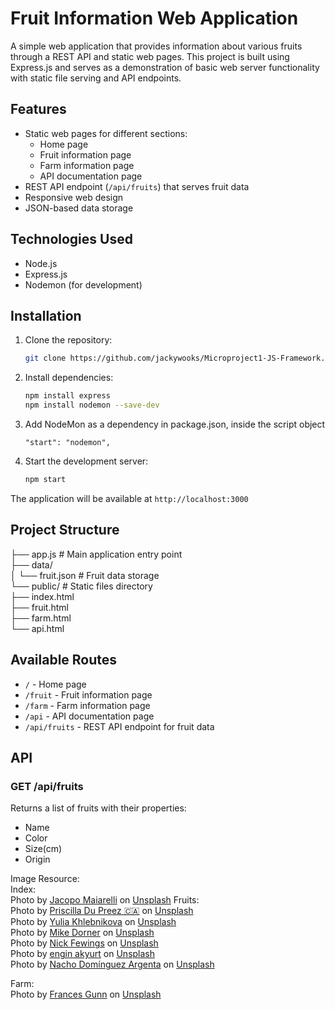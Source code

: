 # Fruit Information Web Application

A simple web application that provides information about various fruits through a REST API and static web pages. This project is built using Express.js and serves as a demonstration of basic web server functionality with static file serving and API endpoints.

## Features

- Static web pages for different sections:
  - Home page
  - Fruit information page
  - Farm information page
  - API documentation page
- REST API endpoint (`/api/fruits`) that serves fruit data
- Responsive web design
- JSON-based data storage

## Technologies Used

- Node.js
- Express.js
- Nodemon (for development)

## Installation

1. Clone the repository:
   ```bash
   git clone https://github.com/jackywooks/Microproject1-JS-Framework.git
   ```

2. Install dependencies:
   ```bash
   npm install express
   npm install nodemon --save-dev
   ```

3. Add NodeMon as a dependency in package.json, inside the script object
    ```
    "start": "nodemon",
    ```

4. Start the development server:
   ```bash
   npm start
   ```

The application will be available at `http://localhost:3000`

## Project Structure
├── app.js # Main application entry point
<br>
├── data/
<br>
│ └── fruit.json # Fruit data storage
<br>
└── public/ # Static files directory
<br>
  ├── index.html
<br>
  ├── fruit.html
<br>
  ├── farm.html
<br>
  └── api.html

## Available Routes
- `/` - Home page
- `/fruit` - Fruit information page
- `/farm` - Farm information page
- `/api` - API documentation page
- `/api/fruits` - REST API endpoint for fruit data

## API
### GET /api/fruits
Returns a list of fruits with their properties:
- Name
- Color
- Size(cm)
- Origin

Image Resource:
<br>
Index:
<br>
Photo by <a href="https://unsplash.com/@ja_ma?utm_content=creditCopyText&utm_medium=referral&utm_source=unsplash">Jacopo Maiarelli</a> on <a href="https://unsplash.com/photos/assorted-fruits-at-the-market--gOUx23DNks?utm_content=creditCopyText&utm_medium=referral&utm_source=unsplash">Unsplash</a>
Fruits:
<br>
Photo by <a href="https://unsplash.com/@priscilladupreez?utm_content=creditCopyText&utm_medium=referral&utm_source=unsplash">Priscilla Du Preez 🇨🇦</a> on <a href="https://unsplash.com/photos/one-red-apple-CoqJGsFVJtM?utm_content=creditCopyText&utm_medium=referral&utm_source=unsplash">Unsplash</a>
<br>
Photo by <a href="https://unsplash.com/@khlebnikovayulia?utm_content=creditCopyText&utm_medium=referral&utm_source=unsplash">Yulia Khlebnikova</a> on <a href="https://unsplash.com/photos/blueberries-in-bowl-and-white-surface-oh5MXKl9OHo?utm_content=creditCopyText&utm_medium=referral&utm_source=unsplash">Unsplash</a>
<br>
Photo by <a href="https://unsplash.com/@dorner?utm_content=creditCopyText&utm_medium=referral&utm_source=unsplash">Mike Dorner</a> on <a href="https://unsplash.com/photos/riped-banana-on-pink-surface-sf_1ZDA1YFw?utm_content=creditCopyText&utm_medium=referral&utm_source=unsplash">Unsplash</a>
<br>
Photo by <a href="https://unsplash.com/@jannerboy62?utm_content=creditCopyText&utm_medium=referral&utm_source=unsplash">Nick Fewings</a> on <a href="https://unsplash.com/photos/a-pile-of-carrots-sitting-next-to-each-other-d9gDUaDpnes?utm_content=creditCopyText&utm_medium=referral&utm_source=unsplash">Unsplash</a>
<br>
Photo by <a href="https://unsplash.com/@enginakyurt?utm_content=creditCopyText&utm_medium=referral&utm_source=unsplash">engin akyurt</a> on <a href="https://unsplash.com/photos/sliced-green-fruit-on-white-surface-jPVcZsxRGJo?utm_content=creditCopyText&utm_medium=referral&utm_source=unsplash">Unsplash</a>
<br>
Photo by <a href="https://unsplash.com/@nachoargenta?utm_content=creditCopyText&utm_medium=referral&utm_source=unsplash">Nacho Domínguez Argenta</a> on <a href="https://unsplash.com/photos/grapes-F_ilCik66Hg?utm_content=creditCopyText&utm_medium=referral&utm_source=unsplash">Unsplash</a>

Farm:
<br>
Photo by <a href="https://unsplash.com/@francesgunn?utm_content=creditCopyText&utm_medium=referral&utm_source=unsplash">Frances Gunn</a> on <a href="https://unsplash.com/photos/barn-surrounded-by-trees-QcBAZ7VREHQ?utm_content=creditCopyText&utm_medium=referral&utm_source=unsplash">Unsplash</a>
